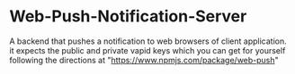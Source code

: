 # Web-Push-Notification-Server
A backend that pushes a notification to web browsers of client application. it expects the public and private vapid keys which you can get for yourself following the directions at "https://www.npmjs.com/package/web-push"
